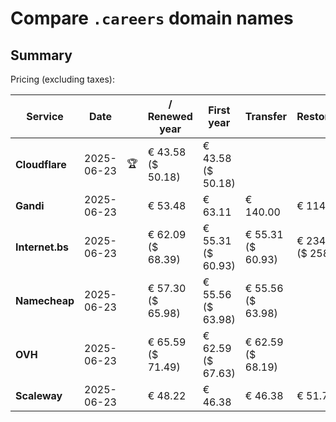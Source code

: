 # Compare `.careers` domain names

## Summary

Pricing (excluding taxes):

| Service | Date |  | / Renewed year | First year | Transfer | Restoration |
|--|--|--|--|--|--|--|
| **Cloudflare** | 2025-06-23 | 🏆 | € 43.58<br>($ 50.18) | € 43.58<br>($ 50.18) |  |  |
| **Gandi** | 2025-06-23 |  | € 53.48 | € 63.11 | € 140.00 | € 114.51 |
| **Internet.bs** | 2025-06-23 |  | € 62.09<br>($ 68.39) | € 55.31<br>($ 60.93) | € 55.31<br>($ 60.93) | € 234.75<br>($ 258.59) |
| **Namecheap** | 2025-06-23 |  | € 57.30<br>($ 65.98) | € 55.56<br>($ 63.98) | € 55.56<br>($ 63.98) |  |
| **OVH** | 2025-06-23 |  | € 65.59<br>($ 71.49) | € 62.59<br>($ 67.63) | € 62.59<br>($ 68.19) |  |
| **Scaleway** | 2025-06-23 |  | € 48.22 | € 46.38 | € 46.38 | € 51.74 |
